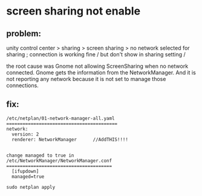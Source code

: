 # screen sharing not enable

## problem:
unity control center > sharing > screen sharing > no network selected for sharing ; connection is working fine / but don't show in sharing setting /

the root cause was Gnome not allowing ScreenSharing when no network connected. Gnome gets the information from the NetworkManager. And it is not reporting any network because it is not set to manage those connections.

## fix:

```
/etc/netplan/01-network-manager-all.yaml
=========================================
network:
  version: 2
  renderer: NetworkManager      //AddTHIS!!!!


change managed to true in
/etc/NetworkManager/NetworkManager.conf
=======================================
  [ifupdown]
  managed=true

```

```
sudo netplan apply
```
